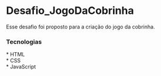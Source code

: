 # Desafio_JogoDaCobrinha

Esse desafio foi proposto para a criação do jogo da cobrinha. </br>


<h3>Tecnologias</h3>
* HTML</br>
* CSS</br>
* JavaScript</br>
